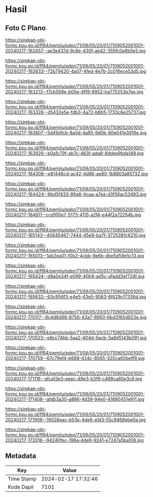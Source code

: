# Hasil

## Foto C Plano

https://sirekap-obj-formc.kpu.go.id/ff84/pemilu/pdpr/71/09/05/20/01/7109052001001-20240217-162457--ae3e437d-9c6e-430f-ab42-355fc0a8b5e5.jpg

https://sirekap-obj-formc.kpu.go.id/ff84/pemilu/pdpr/71/09/05/20/01/7109052001001-20240217-162633--72b79420-4a07-4fed-8e7b-2c016ece53d5.jpg

https://sirekap-obj-formc.kpu.go.id/ff84/pemilu/pdpr/71/09/05/20/01/7109052001001-20240217-163213--f7cb559e-b05e-4ff8-8952-ba775253e7ee.jpg

https://sirekap-obj-formc.kpu.go.id/ff84/pemilu/pdpr/71/09/05/20/01/7109052001001-20240217-163326--d5432e5e-fdb3-4a72-b6b5-1733c6e25737.jpg

https://sirekap-obj-formc.kpu.go.id/ff84/pemilu/pdpr/71/09/05/20/01/7109052001001-20240217-163807--5d49dfcb-8a0d-4a85-9d0b-80e041e3919e.jpg

https://sirekap-obj-formc.kpu.go.id/ff84/pemilu/pdpr/71/09/05/20/01/7109052001001-20240217-163926--b0a1c79f-ab7c-463f-ada9-8ddee9bda149.jpg

https://sirekap-obj-formc.kpu.go.id/ff84/pemilu/pdpr/71/09/05/20/01/7109052001001-20240217-164308--e81446cd-ac42-4d66-ae80-1b8803a85732.jpg

https://sirekap-obj-formc.kpu.go.id/ff84/pemilu/pdpr/71/09/05/20/01/7109052001001-20240217-164424--8bd5f833-89a8-4caa-a7ea-d3f56ac53493.jpg

https://sirekap-obj-formc.kpu.go.id/ff84/pemilu/pdpr/71/09/05/20/01/7109052001001-20240217-164611--ccd100e7-5173-4115-a2f4-e44f2a72254b.jpg

https://sirekap-obj-formc.kpu.go.id/ff84/pemilu/pdpr/71/09/05/20/01/7109052001001-20240217-165143--40645467-7444-45e9-ba7f-3725381c6210.jpg

https://sirekap-obj-formc.kpu.go.id/ff84/pemilu/pdpr/71/09/05/20/01/7109052001001-20240217-165013--1ab2ea01-f0b2-4cbb-9e6b-dbe5d59e5c13.jpg

https://sirekap-obj-formc.kpu.go.id/ff84/pemilu/pdpr/71/09/05/20/01/7109052001001-20240217-165424--d8a0e34f-e099-40b9-ad5c-afadd3ef724f.jpg

https://sirekap-obj-formc.kpu.go.id/ff84/pemilu/pdpr/71/09/05/20/01/7109052001001-20240217-165632--63c956f3-e4e5-43e5-9583-8f429c17336d.jpg

https://sirekap-obj-formc.kpu.go.id/ff84/pemilu/pdpr/71/09/05/20/01/7109052001001-20240217-170117--8c4d6d96-8756-43a7-8950-6bd3165d923e.jpg

https://sirekap-obj-formc.kpu.go.id/ff84/pemilu/pdpr/71/09/05/20/01/7109052001001-20240217-170523--e6cc74bb-5aa2-404d-9acb-3a8d5143b091.jpg

https://sirekap-obj-formc.kpu.go.id/ff84/pemilu/pdpr/71/09/05/20/01/7109052001001-20240217-170759--67c79ef4-b688-424c-8565-320ca60beff9.jpg

https://sirekap-obj-formc.kpu.go.id/ff84/pemilu/pdpr/71/09/05/20/01/7109052001001-20240217-171116--afca13e3-eeec-48e3-b3f9-c488ca80e3c8.jpg

https://sirekap-obj-formc.kpu.go.id/ff84/pemilu/pdpr/71/09/05/20/01/7109052001001-20240217-171408--afdb3a30-a886-4d39-94e0-41890451e911.jpg

https://sirekap-obj-formc.kpu.go.id/ff84/pemilu/pdpr/71/09/05/20/01/7109052001001-20240217-171906--19028eac-b53e-4de6-a1d3-55c9468ebe0a.jpg

https://sirekap-obj-formc.kpu.go.id/ff84/pemilu/pdpr/71/09/05/20/01/7109052001001-20240217-172018--94240fec-198a-4de9-9241-e7247a5ba108.jpg


## Metadata

| Key        | Value               |
| ---------- | ------------------- |
| Time Stamp | 2024-02-17 17:32:46 |
| Kode Dapil | 7101                |



